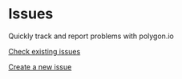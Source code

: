# Issues

Quickly track and report problems with polygon.io 



[Check existing issues](https://github.com/polygon-io/issues/issues "Issues")

[Create a new issue](https://github.com/polygon-io/issues/issues/new/choose "New Issue")
